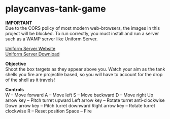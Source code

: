 # playcanvas-tank-game

**IMPORTANT**<br>
Due to the CORS policy of most modern web-browsers, the images in this project will be blocked. To run correctly, you must install and run a server such as a WAMP server like Uniform Server.<br>

<a href="https://www.uniformserver.com/">Uniform Server Website</a><br>
<a href="https://sourceforge.net/projects/miniserver/">Uniform Server Download</a><br>

**Objective**<br>
Shoot the box targets as they appear above you. Watch your aim as the tank shells you fire are
projectile based, so you will have to account for the drop of the shell as it travels!

**Controls**<br>
W – Move forward
A – Move left
S – Move backward
D – Move right
Up arrow key – Pitch turret upward
Left arrow key – Rotate turret anti-clockwise
Down arrow key – Pitch turret downward
Right arrow key – Rotate turret clockwise
R – Reset position
Space – Fire
